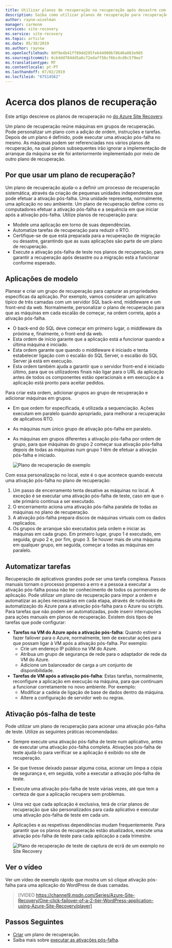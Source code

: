 ```yaml
---
title: Utilizar planos de recuperação na recuperação após desastre com o Azure Site Recovery | Documentos da Microsoft
description: Saiba como utilizar planos de recuperação para recuperação após desastre com o serviço Azure Site Recovery.
author: rayne-wiselman
manager: carmonm
services: site-recovery
ms.service: site-recovery
ms.topic: article
ms.date: 05/30/2019
ms.author: raynew
ms.openlocfilehash: 0df9e4b41ff89dd295fe644900b78640a083e985
ms.sourcegitcommit: 6cb4dd784dd5a6c72edaff56cf6bcdcd8c579ee7
ms.translationtype: MT
ms.contentlocale: pt-PT
ms.lasthandoff: 07/02/2019
ms.locfileid: "67514562"
---
```

# <a name="about-recovery-plans"></a>Acerca dos planos de recuperação

Este artigo descreve os planos de recuperação no [do Azure Site Recovery](site-recovery-overview.md).

Um plano de recuperação reúne máquinas em grupos de recuperação. Pode personalizar um plano com a adição de ordem, instruções e tarefas. Depois de um plano é definido, pode executar uma ativação pós-falha no mesmo.  As máquinas podem ser referenciadas nos vários planos de recuperação, na qual planos subsequentes irão ignorar a implementação de arranque da máquina se ele foi anteriormente implementado por meio de outro plano de recuperação.


## <a name="why-use-a-recovery-plan"></a>Por que usar um plano de recuperação?

Um plano de recuperação ajuda-o a definir um processo de recuperação sistemática, através da criação de pequenas unidades independentes que pode efetuar a ativação pós-falha. Uma unidade representa, normalmente, uma aplicação no seu ambiente. Um plano de recuperação define como os computadores efetuar a ativação pós-falha e a sequência em que iniciar após a ativação pós-falha. Utilize planos de recuperação para:

* Modele uma aplicação em torno de suas dependências.
* Automatize tarefas de recuperação para reduzir o RTO.
* Certifique-se de que está preparada para a recuperação de migração ou desastre, garantindo que as suas aplicações são parte de um plano de recuperação.
* Execute a ativação pós-falha de teste nos planos de recuperação, para garantir a recuperação após desastre ou a migração está a funcionar conforme esperado.


## <a name="model-apps"></a>Aplicações de modelo

Planear e criar um grupo de recuperação para capturar as propriedades específicas da aplicação. Por exemplo, vamos considerar um aplicativo típico de três camadas com um servidor SQL back-end, middleware e um front-end da web. Normalmente, personalizar o plano de recuperação para que as máquinas em cada escalão de começar, na ordem correta, após a ativação pós-falha.

- O back-end do SQL deve começar em primeiro lugar, o middleware da próxima e, finalmente, o front-end da web.
- Esta ordem de início garante que a aplicação está a funcionar quando a última máquina é iniciado.
- Esta ordem garante que quando o middleware é iniciado e tenta estabelecer ligação com o escalão do SQL Server, o escalão do SQL Server já está em execução. 
- Esta ordem também ajuda a garantir que o servidor front-end é iniciado último, para que os utilizadores finais não ligar para o URL da aplicação antes de todos os componentes estão operacionais e em execução e a aplicação está pronto para aceitar pedidos.

Para criar esta ordem, adicionar grupos ao grupo de recuperação e adicionar máquinas em grupos.
- Em que ordem for especificada, é utilizada a sequenciação. Ações executam em paralelo quando apropriado, para melhorar a recuperação de aplicativos RTO.
- As máquinas num único grupo de ativação pós-falha em paralelo.
- As máquinas em grupos diferentes a ativação pós-falha por ordem de grupo, para que máquinas do grupo 2 começar sua ativação pós-falha depois de todas as máquinas num grupo 1 têm de efetuar a ativação pós-falha e iniciado.

    ![Plano de recuperação de exemplo](./media/recovery-plan-overview/rp.png)

Com essa personalização no local, este é o que acontece quando executa uma ativação pós-falha no plano de recuperação: 

1. Um passo de encerramento tenta desative as máquinas no local. A exceção é se executar uma ativação pós-falha de teste, caso em que o site primário continua a ser executado. 
2. O encerramento aciona uma ativação pós-falha paralela de todas as máquinas no plano de recuperação.
3. A ativação pós-falha prepara discos de máquinas virtuais com os dados replicados.
4. Os grupos de arranque são executados pela ordem e iniciar as máquinas em cada grupo. Em primeiro lugar, grupo 1 é executado, em seguida, grupo 2 e, por fim, grupo 3. Se houver mais de uma máquina em qualquer grupo, em seguida, começar a todas as máquinas em paralelo.


## <a name="automate-tasks"></a>Automatizar tarefas

Recuperação de aplicativos grandes pode ser uma tarefa complexa. Passos manuais tornam o processo propenso a erro e a pessoa a executar a ativação pós-falha possa não ter conhecimento de todos os pormenores de aplicação. Pode utilizar um plano de recuperação para impor a ordem e automatizar as ações necessárias em cada etapa, através de runbooks de automatização do Azure para a ativação pós-falha para o Azure ou scripts. Para tarefas que não podem ser automatizadas, pode inserir interrupções para ações manuais em planos de recuperação. Existem dois tipos de tarefas que pode configurar:

* **Tarefas na VM do Azure após a ativação pós-falha**: Quando estiver a fazer failover para o Azure, normalmente, tem de executar ações para que possam ligar à VM após a ativação pós-falha. Por exemplo: 
    * Crie um endereço IP público na VM do Azure.
    * Atribua um grupo de segurança de rede para o adaptador de rede da VM do Azure.
    * Adicione um balanceador de carga a um conjunto de disponibilidade.
* **Tarefas de VM após a ativação pós-falha**: Estas tarefas, normalmente, reconfigure a aplicação em execução na máquina, para que continuam a funcionar corretamente no novo ambiente. Por exemplo:
    * Modificar a cadeia de ligação de base de dados dentro da máquina.
    * Altere a configuração de servidor web ou regras.


## <a name="test-failover"></a>Ativação pós-falha de teste

Pode utilizar um plano de recuperação para acionar uma ativação pós-falha de teste. Utilize as seguintes práticas recomendadas:

- Sempre execute uma ativação pós-falha de teste num aplicativo, antes de executar uma ativação pós-falha completa. Ativações pós-falha de teste ajudá-lo para verificar se a aplicação é exibido no site de recuperação.
- Se que tivesse deixado passar alguma coisa, acionar um limpa a cópia de segurança e, em seguida, volte a executar a ativação pós-falha de teste. 
- Execute uma ativação pós-falha de teste várias vezes, até que tem a certeza de que a aplicação recupera sem problemas.
- Uma vez que cada aplicação é exclusiva, terá de criar planos de recuperação que são personalizados para cada aplicativo e executar uma ativação pós-falha de teste em cada um.
- Aplicações e as respetivas dependências mudam frequentemente. Para garantir que os planos de recuperação estão atualizados, execute uma ativação pós-falha de teste para cada aplicação a cada trimestre.

    ![Plano de recuperação de teste de captura de ecrã de um exemplo no Site Recovery](./media/recovery-plan-overview/rptest.png)

## <a name="watch-the-video"></a>Ver o vídeo

Ver um vídeo de exemplo rápido que mostra um só clique ativação pós-falha para uma aplicação do WordPress de duas camadas.
    
> [!VIDEO https://channel9.msdn.com/Series/Azure-Site-Recovery/One-click-failover-of-a-2-tier-WordPress-application-using-Azure-Site-Recovery/player]



## <a name="next-steps"></a>Passos Seguintes

- [Criar](site-recovery-create-recovery-plans.md) um plano de recuperação.
- Saiba mais sobre [executar as ativações pós-falha](site-recovery-failover.md).  

